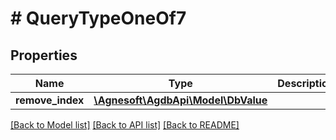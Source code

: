 # # QueryTypeOneOf7

## Properties

Name | Type | Description | Notes
------------ | ------------- | ------------- | -------------
**remove_index** | [**\Agnesoft\\AgdbApi\Model\DbValue**](DbValue.md) |  |

[[Back to Model list]](../../README.md#models) [[Back to API list]](../../README.md#endpoints) [[Back to README]](../../README.md)
